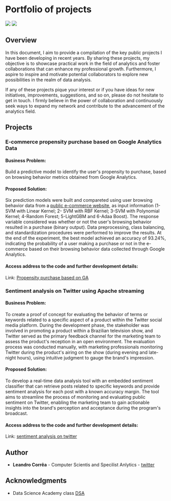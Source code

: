 # Portfolio of projects
![](https://img.shields.io/badge/last%20edited-19--05--2023-yellow.svg)
![](https://img.shields.io/badge/author-Leandro%20Corrêa-blue.svg)

## Overview
In this document, I aim to provide a compilation of the key public projects I have been developing in recent years. By sharing these projects, my objective is to showcase practical work in the field of analytics and foster collaborations that can enhance my professional growth. Furthermore, I aspire to inspire and motivate potential collaborators to explore new possibilities in the realm of data analysis.

If any of these projects pique your interest or if you have ideas for new initiatives, improvements, suggestions, and so on, please do not hesitate to get in touch. I firmly believe in the power of collaboration and continuously seek ways to expand my network and contribute to the advancement of the analytics field.

## Projects

### E-commerce propensity purchase based on Google Analytics Data

#### Business Problem:
Build a predictive model to identify the user's propensity to purchase, based on browsing behavior metrics obtained from Google Analytics.

#### Proposed Solution:
Six prediction models were built and compareted using user browsing behavior data from a [public e-commerce website](https://archive.ics.uci.edu/ml/datasets/Online+Shoppers+Purchasing+Intention+Dataset), as input information (1-SVM with Linear Kernel; 2- SVM with RBF Kernel; 3-SVM with Polynomial Kernel; 4-Random Forest; 5-LightGBM and 6-Adaa Boost). The response variable considered was whether or not the user's browsing behavior resulted in a purchase (binary output). Data preprocessing, class balancing, and standardization procedures were performed to improve the results. At the end of the experiment, the best model achieved an accuracy of 93.24%, indicating the probability of a user making a purchase or not in the e-commerce based on their browsing behavior data collected through Google Analytics.

#### Access address to the code and further development details:
Link: [Propensity purchase based on GA](https://github.com/hscleandro/Portfolio/tree/main/notebooks/propensity_purchase_ga)

### Sentiment analysis on Twitter using Apache streaming

#### Business Problem:
To create a proof of concept for evaluating the behavior of terms or keywords related to a specific aspect of a product within the Twitter social media platform. During the development phase, the stakeholder was involved in promoting a product within a Brazilian television show, and Twitter served as the primary feedback channel for the marketing team to assess the product's reception in an open environment. The evaluation process was conducted manually, with marketing professionals monitoring Twitter during the product's airing on the show (during evening and late-night hours), using intuitive judgment to gauge the brand's impression.

#### Proposed Solution:
To develop a real-time data analysis tool with an embedded sentiment classifier that can retrieve posts related to specific keywords and provide sentiment analysis for each post with a known accuracy margin. The tool aims to streamline the process of monitoring and evaluating public sentiment on Twitter, enabling the marketing team to gain actionable insights into the brand's perception and acceptance during the program's broadcast.

#### Access address to the code and further development details:
Link: [sentiment analysis on twitter](https://github.com/hscleandro/Portfolio/tree/main/notebooks/sentiment_analysis_twitter)

## Author

* **Leandro Corrêa** - Computer Scientis and Specilist Anlytics - [twitter](https://twitter.com/leandrohsc)

## Acknowledgments

* Data Science Academy class [DSA](https://www.datascienceacademy.com.br/)
